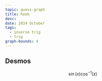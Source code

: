 ```yaml
---
topic: guess-graph
title: hook
desc: 
date: 2024 October
tags:
  - inverse trig
  - trig
graph-bounds: 4
---
```



## Desmos
```math
\sin\left(x\right)\cos^{-1}\left(x\right)
```
